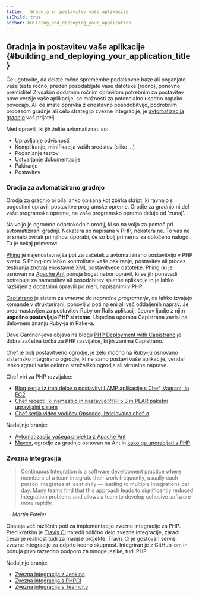 ```yaml
---
title:   Gradnja in postavitev vaše aplikacije
isChild: true
anchor: building_and_deploying_your_application
---
```


## Gradnja in postavitev vaše aplikacije {#building_and_deploying_your_application_title}

Če ugotovite, da delate ročne spremembe podatkovne baze ali poganjate vaše teste ročno, preden posodabljate vaše datoteke
(ročno), ponovno premislite! Z vsakim dodatnim ročnim opravilom potrebnim za postavitev nove verzije vaše aplikacije,
se možnosti za potencialno usodno napako povečajo. Ali če imate opravka z enostavno posodobitvijo, podrobnim procesom gradnje
ali celo strategijo zvezne integracije, je [avtomatizacija gradnje](http://en.wikipedia.org/wiki/Build_automation) vaš
prijatelj.

Med opravili, ki jih želite avtomatizirati so:

* Upravljanje odvisnosti
* Kompiliranje, minifikacija vaših sredstev (slike ...)
* Poganjanje testov
* Ustvarjanje dokumentacije
* Pakiranje
* Postavitev


### Orodja za avtomatizirano gradnjo

Orodja za gradnjo bi bila lahko opisana kot zbirka skript, ki ravnajo s pogostimi opravili postavitve programske opreme.
Orodje za gradnjo ni del vaše programske opreme, na vašo programsko opremo deluje od 'zunaj'.

Na voljo je ogromno odprtokodnih orodij, ki so na voljo za pomoč pri avtomatizirani gradnji. Nekatera so napisana v PHP,
nekatera ne. To vas ne bi smelo ovirati pri njihovi uporabi, če so bolj primerna za določeno nalogo. Tu je nekaj primerov:

[Phing](http://www.phing.info/) je najenostavnejša pot za začetek z avtomatizirano postavitvijo v PHP svetu. S Phing-om
lahko kontrolirate vaše pakiranje, postavitev ali proces testiranja znotraj enostavne XML postavitvene datoteke. Phing
(ki je osnovan na [Apache Ant](http://ant.apache.org/) ponuja bogat nabor opravil, ki se jih ponavadi potrebuje za namestitev
ali posodobitev spletne aplikacije in je lahko razširjen z dodatnimi opravili po meri, napisanimi v PHP.

[Capistrano](https://github.com/capistrano/capistrano/wiki) je sistem za *vmesne do napredne programerje*, da lahko izvajajo
komande v strukturirani, ponovljivi poti na eni ali več oddaljenih naprav. Je pred-nastavljen za postavitev Ruby on Rails aplikacij,
čeprav ljudje z njim **uspešno postavljajo PHP sisteme**. Uspešna uporaba Capistrana zavisi na delovnem znanju Ruby-ja in Rake-a.

Dave Gardner-jeva objava na blogu [PHP Deployment with Capistrano](http://www.davegardner.me.uk/blog/2012/02/13/php-deployment-with-capistrano/)
je dobra začetna točka za PHP razvijalce, ki jih zanima Capistrano.

[Chef](http://www.opscode.com/chef/) je bolj postavitveno ogrodje, je zelo močno na Ruby-ju osnovano sistemsko integrirano ogrodje,
ki ne samo postavi vaše aplikacije, vendar lahko zgradi vaše celotno strežniško ogrodje ali virtualne naprave.

Chef viri za PHP razvijalce:

* [Blog serija iz treh delov o postavitvi LAMP aplikacije s Chef, Vagrant, in EC2](http://www.jasongrimes.org/2012/06/managing-lamp-environments-with-chef-vagrant-and-ec2-1-of-3/)
* [Chef recepti, ki namestijo in nastavijo PHP 5.3 in PEAR paketni upravljalni sistem](https://github.com/opscode-cookbooks/php)
* [Chef serija video vodičev Opscode, izdelovalca chef-a](https://www.youtube.com/playlist?list=PLrmstJpucjzWKt1eWLv88ZFY4R1jW8amR)

Nadaljnje branje:

* [Avtomatizacija vašega projekta z Apache Ant](http://net.tutsplus.com/tutorials/other/automate-your-projects-with-apache-ant/)
* [Maven](http://maven.apache.org/), ogrodje za gradnjo osnovan na Ant in [kako ga uporabljati s PHP](http://www.php-maven.org/)

### Zvezna integracija

> Continuous Integration is a software development practice where members of a team integrate their work frequently, 
> usually each person integrates at least daily — leading to multiple integrations per day. Many teams find that this 
> approach leads to significantly reduced integration problems and allows a team to develop cohesive software more 
> rapidly.

*-- Martin Fowler*

Obstaja več različnih poti za implementacijo zvezne integracije za PHP. Pred kratkim je [Travis CI](https://travis-ci.org/)
naredil odlično delo zvezne integracije, zaradi česar je realnost tudi za manjše projekte. Travis CI je gostovan servis zvezne
integracije za odprto kodno skupnost. Integriran je z GitHub-om in ponuja prvo razredno podporo za mnoge jezike, tudi PHP.

Nadaljnje branje:

* [Zvezna integracija z Jenkins](http://jenkins-ci.org/)
* [Zvezna integracija s PHPCI](http://www.phptesting.org/)
* [Zvezna integracija s Teamcity](http://www.jetbrains.com/teamcity/)
